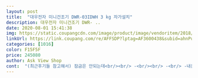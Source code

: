 ```yaml
---
layout: post 
title:  "대우전자 미니건조기 DWR-03IDWH 3 kg 자가설치" 
description: 대우전자 미니건조기 DWR- ..
date: 2020-08-01 15:41:38 
img: https://static.coupangcdn.com/image/product/image/vendoritem/2018/12/21/4135983308/63631bbe-eaa9-40f4-a58c-7cca4cf1b059.jpg 
linkUrl: https://link.coupang.com/re/AFFSDP?lptag=AF3600438&subid=ahnPublicAsk&pageKey=159387728&itemId=457742109&vendorItemId=4135983308&traceid=V0-113-6ef28a485dd9dfdb 
categories: [1016] 
color: F15F5F 
price: 245080 
author: Ask View Shop 
cont:  "(최근후기들 참고해서) 잠금은 안되는데<br/><br/> -<br/><br/> -<br/> -내돈주고 산 솔직한 후기 입니다<br/>2번돌렸는데 필터에 먼지가... <br/>.<br/>.<br/><br/>3개월 사용 후 후기입니다<br/>3번 돌렸는데 고무패킹에 잔먼지?? 그거는 너무 잘붙어서 사용하고 닦아주는 청소 필요할거같아요<br/>3주차 되니 처음보다 먼지 잘잡아요<br/>3키로 미니건조기 중 대우가 700w로 제일 낮아요<br/>✅ 단점  저희는 베란다가 없어서 안쓰는 방이나 화장실에서 돌려요 ㅠㅠ<br/>✅ 장점  그냥 좋아요<br/>가성비 엄청 좋네요<br/>개털 두세개는 몇군데 붙어있긴해요<br/>건조기를 만나고 빨래가 두렵지 않아졌어요<br/>건조대가 모자라고 옷걸이에 걸어서 말려도 모자랄 지경까지 와서<br/>고객센터에 전화연결잘되고(개인적으로 전 이걸 중요시해서)<br/>그리고 필터도 쿠팡에서 같이 팔았으면 좋겠어요<br/>그물망 필터는 물로 세척가능해서 좋아요<br/>꺼내자마자 감탄했어요 털이 고급털처럼 엄청 보드라워졌어요<br/>꼭 베란다나 환기 잘되는 곳에서 돌리세요<br/>끝나면 뽀송한 옷들이 뚜둥!!!!!!!!<br/>남편이 빨래라도 쉽게 하라며 건조기를 사주었습니다<br/>너무 좋아요^^<br/>다만 집에 강아지도 있는데 용량이 작아서그런지<br/>대우 미니 건조기를 픽!<br/>둘째가 태어나고 아이들의 빨래가 산 더미 처럼 쌓여서<br/>많이 넣은것도 아니고 수건1장 아동팬티3개 아동목티1 만 돌렸는데<br/>먼지가... <br/> 당황했어요<br/>바로 교환신청하고 그 다음날 새상품받고 불량건 회수해가셨어요<br/>보통 3키로는 1180w가 많더러구요<br/>불길한 느낌이 맞았는지... <br/>드럼회전이 안됬어요 ㅜㅜ<br/>사람들이 왜 건조기를 찾는지 알겠어요<br/>삶의 질이 덕분에 올라갔어요<br/>삼성이나 엘지를 봤는데 백단위가 훌쩍 넘어가서 ㅠㅠ<br/>상품받고 드럼회전 제대로 작동하는지 확인하고 사용해봤어요<br/>성능이 3키로 비해 괜찮은거같길래 주문했어요<br/>소량이어도 소량코스보다는 표준코스로 돌리는게 좋을거같아요<br/>소모품인데 ㅠㅠㅠ 인터넷에서도 구하기가 쉽지 않네요 ㅠㅠㅠㅠ<br/>소음은 삼성 통돌이 세탁기 사용하고 있는데 통돌이보다 소음이 적었어요<br/>소음은 어느 정도 있어요 조용하진 않아요<br/>수건 어른옷까지 다 돌려요 ㅋㅋㅋㅋ<br/>수건1장 아이속옷들 아이목티1개 만 돌려볼거라 소량코스로 돌렸는데<br/>수건도 건조대에 말렸을 때는 엄청 까칠했었는데<br/>슬쩍 비춰진 세탁기와 건조기 앞 모습이 보이시나요?<br/>신혼때 집을 장만해서 21평 아이가 둘이네요 이사계획을 2년 후로 잡아놔서... <br/> 이 좁은 집에 수건이며 아기 손수건이며 너무 힘들었는데 망설이다가 후기보고 구입했어요  설치 후 막 돌아간 베개커버 4장을 1시간 코스로 돌렸는데요... <br/> 이거 완전 신세계네요 ㅋ 짱좋아요 소음은 세탁기 돌아가는 소리처럼 나구요 저는 거슬리지 않네요 어차피 세탁실에 있어서 ㅋㅋㅋ 그리고 누르는게 아니고 버튼이 터치네요^^ 넘 만족합니다 내일은 수건을 돌려봐야겠네요^^<br/>아 그리고 옷감이 좀 상하네요<br/>아그리고 필터는 네이버에 검색하면 호환되는 필터 있어요<br/>아이가 가볍게 열지는 못할거같아요<br/>아이목티는 약간 눅눅한거같길래 표준코스로 30분 더 돌렸어요<br/>아이옷 속옷 수건만 하고싶어서 건조기 찾다가<br/>엄두도 못내며 저렴이 건조기를 찾던 중에<br/>여자들이 가지고 싶어하는 물건중에 하나가 건조기라더니 이제 이유를 알겠어요<br/>역시나 필터는 온라인으로 구하긴 힘드네요 ㅠㅠ<br/>옷감 상하는건 재질에 따라 강도차이가 있어서 어떤 옷감이 손상이 더가는지 좀알게되었어요<br/>우리애 내복바지 하나 뜯겨나가서 빵구났어요 흑<br/>우연히 미니건조기라는게 있길래 비교해봤어요<br/>웬걸 건조기 돌리니까 부들부들한게 이게 수건이지<br/>육아하랴 빨래 널고 빨래개고 청소하고 밥하고 하루가 모자라<br/>이 건조기는 물수분이 바람으로 배출되는거라 습기가 많이 찬다는 글들이 대부분이더라구요<br/>잠금부분은 없어서 걱정했는데 문여는게 생각보다 힘을 많이 줘야해요<br/>저희집 베란다창문은 항상 열어두는게 버릇이라 사용하는내내 전 습기가 차진않았어요<br/>전 소음보다 건조기 사용할때 약간씩 진동하는게 거슬렸어요<br/>전기값은 다음달 되서 비교되겠지만<br/>전기요금은 주 23일 돌렸는데 이천원 좀 안되게 올랐어요<br/>전에 세탁해둔 아이 털목도리1개 성인털목도리1개는 탈취코스로 돌렸는데 대박입니다<br/>전원 누르고 시작버튼만 누르면 2시간 셋팅되고<br/>주문후 다음날 수령하고 집에서 해봤는데<br/>집도 좁은데 건조대까지 ㅠㅠ 한숨이 늘어가던<br/>집안에서 돌리면 공기가 탁해지더라구요 저는 두통도 좀 생기고<br/>처음에는 아가들 빨래용으로 샀는데 이제는<br/>쿠팡에서 이십만원다 건조기를 찾아서 검색 하고 또 검색하고<br/>타사이트가 23만원 더 저렴한데 혹시나 상품수령후 문제가 있을때 빠른처리가 중요해서 좀더비싸더라도 쿠팡에서 주문했어요<br/>하루에도 몇번 옷갈아 입는 아가들<br/>한달 후 사용후기<br/>해안뜨는 날은 몇날 며칠을 말려도 뽀송하지 않고<br/>흡기 필터가 있는지도 몰랐는데 검색하다보니 알게되었네요 ㅠㅠ<br/>" 
---
```

